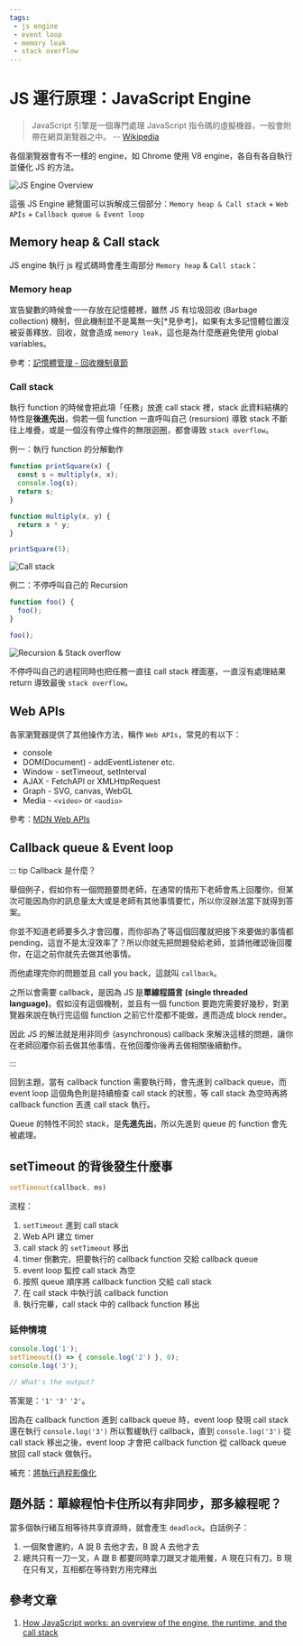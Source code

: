 ```yaml
---
tags:
 - js engine
 - event loop
 - memory leak
 - stack overflow
---
```


# JS 運行原理：JavaScript Engine

<Tags :tags="$page.frontmatter.tags" />

> JavaScript 引擎是一個專門處理 JavaScript 指令碼的虛擬機器，一般會附帶在網頁瀏覽器之中。
> -- [Wikipedia](https://zh.wikipedia.org/wiki/JavaScript%E5%BC%95%E6%93%8E)

各個瀏覽器會有不一樣的 engine，如 Chrome 使用 V8 engine，各自有各自執行並優化 JS 的方法。

![JS Engine Overview](../../.vuepress/assets/images/js-engine-overview.png)

這張 JS Engine 總覽圖可以拆解成三個部分：`Memory heap & Call stack` + `Web APIs` + `Callback queue & Event loop`

## Memory heap & Call stack

JS engine 執行 js 程式碼時會產生兩部分 `Memory heap` & `Call stack`：

### Memory heap
宣告變數的時候會一一存放在記憶體裡，雖然 JS 有垃圾回收 (Barbage collection) 機制，但此機制並不是萬無一失[*見參考]，如果有太多記憶體位置沒被妥善釋放、回收，就會造成 `memory leak`，這也是為什麼應避免使用 global variables。

參考：[記憶體管理 - 回收機制章節](https://developer.mozilla.org/zh-TW/docs/Web/JavaScript/Memory_Management)

### Call stack 
執行 function 的時候會把此項「任務」放進 call stack 裡，stack 此資料結構的特性是**後進先出**，倘若一個 function 一直呼叫自己 (resursion) 導致 stack 不斷往上堆疊，或是一個沒有停止條件的無限迴圈，都會導致 `stack overflow`。

例一：執行 function 的分解動作
```jsx
function printSquare(x) {
  const s = multiply(x, x);
  console.log(s);
  return s;
}

function multiply(x, y) {
  return x * y;
}

printSquare(5);
```

![Call stack](../../.vuepress/assets/images/js-engine-callstack.png)

例二：不停呼叫自己的 Recursion

```jsx
function foo() {
  foo();
}

foo();
```

![Recursion & Stack overflow](../../.vuepress/assets/images/js-engine-stackoverflow.png)

不停呼叫自己的過程同時也把任務一直往 call stack 裡面塞，一直沒有處理結果 return 導致最後 `stack overflow`。

## Web APIs
各家瀏覽器提供了其他操作方法，稱作 `Web APIs`，常見的有以下：
  - console
  - DOM(Document) - addEventListener etc.
  - Window - setTimeout, setInterval
  - AJAX - FetchAPI or XMLHttpRequest
  - Graph - SVG, canvas, WebGL
  - Media - `<video>` or `<audio>`

參考：[MDN Web APIs](https://developer.mozilla.org/zh-TW/docs/Web/API)

## Callback queue & Event loop

::: tip Callback 是什麼？

舉個例子，假如你有一個問題要問老師，在通常的情形下老師會馬上回覆你，但某次可能因為你的訊息量太大或是老師有其他事情要忙，所以你沒辦法當下就得到答案。

你並不知道老師要多久才會回覆，而你卻為了等這個回覆就把接下來要做的事情都 pending，這豈不是太沒效率了？所以你就先把問題發給老師，並請他確認後回覆你，在這之前你就先去做其他事情。

而他處理完你的問題並且 call you back，這就叫 `callback`。

之所以會需要 callback，是因為 JS 是**單線程語言 (single threaded language)**。假如沒有這個機制，並且有一個 function 要跑完需要好幾秒，對瀏覽器來說在執行完這個 function 之前它什麼都不能做，進而造成 block render。

因此 JS 的解法就是用非同步 (asynchronous) callback 來解決這樣的問題，讓你在老師回覆你前去做其他事情，在他回覆你後再去做相關後續動作。

:::

回到主題，當有 callback function 需要執行時，會先進到 callback queue，而 event loop 這個角色則是持續檢查 call stack 的狀態，等 call stack 為空時再將 callback function 丟進 call stack 執行。

Queue 的特性不同於 stack，是**先進先出**，所以先進到 queue 的 function 會先被處理。

## setTimeout 的背後發生什麼事

```jsx
setTimeout(callback, ms)
```

流程：
1. `setTimeout` 進到 call stack
2. Web API 建立 timer
3. call stack 的 `setTimeout` 移出
4. timer 倒數完，把要執行的 callback function 交給 callback queue
5. event loop 監控 call stack 為空
6. 按照 queue 順序將 callback function 交給 call stack
7. 在 call stack 中執行該 callback function
8. 執行完畢，call stack 中的 callback function 移出

### 延伸情境

```jsx
console.log('1');
setTimeout(() => { console.log('2') }, 0);
console.log('3');

// What's the output?
```

答案是：`'1'` `'3'` `'2'`。

因為在 callback function 進到 callback queue 時，event loop 發現 call stack 還在執行 `console.log('3')` 所以暫緩執行 callback，直到 `console.log('3')` 從 call stack 移出之後，event loop 才會把 callback function 從 callback queue 放回 call stack 做執行。

補充：[將執行過程影像化](http://latentflip.com/loupe/?code=JC5vbignYnV0dG9uJywgJ2NsaWNrJywgZnVuY3Rpb24gb25DbGljaygpIHsKICAgIHNldFRpbWVvdXQoZnVuY3Rpb24gdGltZXIoKSB7CiAgICAgICAgY29uc29sZS5sb2coJ1lvdSBjbGlja2VkIHRoZSBidXR0b24hJyk7ICAgIAogICAgfSwgMjAwMCk7Cn0pOwoKY29uc29sZS5sb2coIkhpISIpOwoKc2V0VGltZW91dChmdW5jdGlvbiB0aW1lb3V0KCkgewogICAgY29uc29sZS5sb2coIkNsaWNrIHRoZSBidXR0b24hIik7Cn0sIDUwMDApOwoKY29uc29sZS5sb2coIldlbGNvbWUgdG8gbG91cGUuIik7!!!PGJ1dHRvbj5DbGljayBtZSE8L2J1dHRvbj4%3D)

## 題外話：單線程怕卡住所以有非同步，那多線程呢？

當多個執行緒互相等待共享資源時，就會產生 `deadlock`。白話例子：

1. 一個聚會邀約，A 說 B 去他才去，B 說 A 去他才去
2. 總共只有一刀一叉，A 跟 B 都要同時拿刀跟叉才能用餐，A 現在只有刀，B 現在只有叉，互相都在等待對方用完釋出


## 參考文章

1. [How JavaScript works: an overview of the engine, the runtime, and the call stack](https://blog.sessionstack.com/how-does-javascript-actually-work-part-1-b0bacc073cf)

<CustomVssue :title="$page.title" />